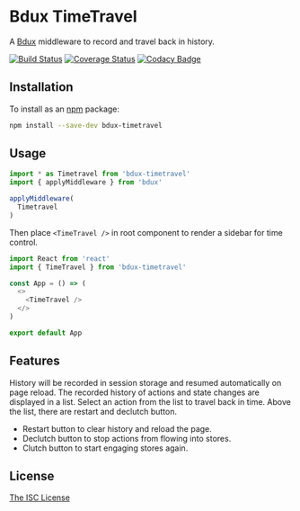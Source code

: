 # Bdux TimeTravel

A [Bdux](https://github.com/Intai/bdux) middleware to record and travel back in history.

[![Build Status](https://travis-ci.com/Intai/bdux-timetravel.svg?branch=master)](https://travis-ci.com/Intai/bdux-timetravel)
[![Coverage Status](https://coveralls.io/repos/github/Intai/bdux-timetravel/badge.svg?branch=master)](https://coveralls.io/github/Intai/bdux-timetravel?branch=master)
[![Codacy Badge](https://app.codacy.com/project/badge/Grade/06e413b912b34846858c59e99c797938)](https://www.codacy.com/gh/Intai/bdux-timetravel/dashboard?utm_source=github.com&amp;utm_medium=referral&amp;utm_content=Intai/bdux-timetravel&amp;utm_campaign=Badge_Grade)

## Installation
To install as an [npm](https://www.npmjs.com/) package:
```sh
npm install --save-dev bdux-timetravel
```

## Usage
```javascript
import * as Timetravel from 'bdux-timetravel'
import { applyMiddleware } from 'bdux'

applyMiddleware(
  Timetravel
)
```
Then place `<TimeTravel />` in root component to render a sidebar for time control.
```javascript
import React from 'react'
import { TimeTravel } from 'bdux-timetravel'

const App = () => (
  <>
    <TimeTravel />
  </>
)

export default App
```

## Features
History will be recorded in session storage and resumed automatically on page reload. The recorded history of actions and state changes are displayed in a list. Select an action from the list to travel back in time. Above the list, there are restart and declutch button.
- Restart button to clear history and reload the page.
- Declutch button to stop actions from flowing into stores.
- Clutch button to start engaging stores again.

## License
[The ISC License](./LICENSE.md)

